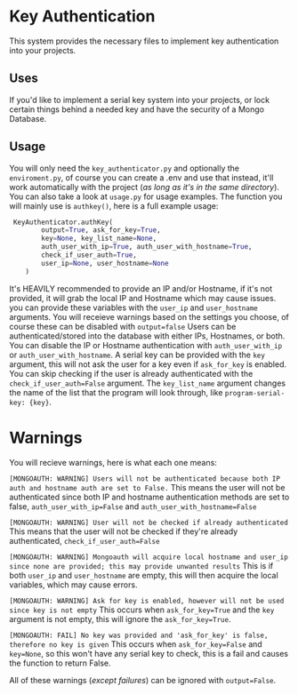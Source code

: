 # Key Authentication 
This system provides the necessary files to implement key authentication into your projects.

## Uses
If you'd like to implement a serial key system into your projects, or lock certain things behind a needed key and have the security of a Mongo Database.

## Usage
You will only need the `key_authenticator.py` and optionally the `enviroment.py`, of course you can create a .env and use that instead, it'll work automatically with the project (*as long as it's in the same directory*).
You can also take a look at `usage.py` for usage examples.
The function you will mainly use is `authkey()`, here is a full example usage:
```python
 KeyAuthenticator.authKey(
        output=True, ask_for_key=True,
        key=None, key_list_name=None,
        auth_user_with_ip=True, auth_user_with_hostname=True,
        check_if_user_auth=True,
        user_ip=None, user_hostname=None
    )
```
It's HEAVILY recommended to provide an IP and/or Hostname, if it's not provided, it will grab the local IP and Hostname which may cause issues.
you can provide these variables with the `user_ip` and `user_hostname` arguments.
You will receieve warnings based on the settings you choose, of course these can be disabled with `output=false`
Users can be authenticated/stored into the database with either IPs, Hostnames, or both.
You can disable the IP or Hostname authentication with `auth_user_with_ip` or `auth_user_with_hostname`.
A serial key can be provided with the `key` argument, this will not ask the user for a key even if `ask_for_key` is enabled.
You can skip checking if the user is already authenticated with the `check_if_user_auth=False` argument.
The `key_list_name` argument changes the name of the list that the program will look through, like `program-serial-key: {key}`.

# Warnings
You will recieve warnings, here is what each one means:

`[MONGOAUTH: WARNING] Users will not be authenticated because both IP auth and hostname auth are set to False.`
This means the user will not be authenticated since both IP and hostname authentication methods are set to false, `auth_user_with_ip=False` and `auth_user_with_hostname=False`

`[MONGOAUTH: WARNING] User will not be checked if already authenticated`
This means that the user will not be checked if they're already authenticated, `check_if_user_auth=False`

`[MONGOAUTH: WARNING] Mongoauth will acquire local hostname and user_ip since none are provided; this may provide unwanted results`
This is if both `user_ip` and `user_hostname` are empty, this will then acquire the local variables, which may cause errors.

`[MONGOAUTH: WARNING] Ask for key is enabled, however will not be used since key is not empty`
This occurs when `ask_for_key=True` and the `key` argument is not empty, this will ignore the `ask_for_key=True`.

`[MONGOAUTH: FAIL] No key was provided and 'ask_for_key' is false, therefore no key is given`
This occurs when `ask_for_key=False` and `key=None`, so this won't have any serial key to check, this is a fail and causes the function to return False.

All of these warnings (*except failures*) can be ignored with `output=False`.

